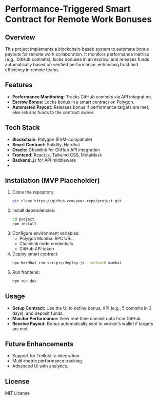 # Performance-Triggered Smart Contract for Remote Work Bonuses

## Overview
This project implements a blockchain-based system to automate bonus payouts for remote work collaboration. It monitors performance metrics (e.g., GitHub commits), locks bonuses in an escrow, and releases funds automatically based on verified performance, enhancing trust and efficiency in remote teams.

## Features
- **Performance Monitoring:** Tracks GitHub commits via API integration.
- **Escrow Bonus:** Locks bonus in a smart contract on Polygon.
- **Automated Payout:** Releases bonus if performance targets are met, else returns funds to the contract owner.

## Tech Stack
- **Blockchain:** Polygon (EVM-compatible)
- **Smart Contract:** Solidity, Hardhat
- **Oracle:** Chainlink for GitHub API integration
- **Frontend:** React.js, Tailwind CSS, MetaMask
- **Backend:**.js for API middleware
-
## Installation (MVP Placeholder)
1. Clone the repository:
   ```bash
   git clone https://github.com/your-repo/project.git
   ```
2. Install dependencies:
   ```bash
   cd project
   npm install
   ```
3. Configure environment variables:
   - Polygon Mumbai RPC URL
   - Chainlink node credentials
   - GitHub API token
4. Deploy smart contract:
   ```bash
   npx hardhat run scripts/deploy.js --network mumbai
   ```
5. Run frontend:
   ```bash
   npm run dev
   ```

## Usage
- **Setup Contract:** Use the UI to define bonus, KPI (e.g., 5 commits in 3 days), and deposit funds.
- **Monitor Performance:** View real-time commit data from GitHub.
- **Receive Payout:** Bonus automatically sent to worker’s wallet if targets are met.

## Future Enhancements
- Support for Trello/Jira integration.
- Multi-metric performance tracking.
- Advanced UI with analytics.

## License
MIT License